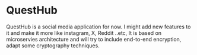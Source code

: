 # QuestHub
QuestHub is a social media application for now. I might add new features to it and make it more like instagram, X, Reddit ..etc, It is based on microservies architecture  and will try to include end-to-end encryption, adapt some cryptography techniques.
